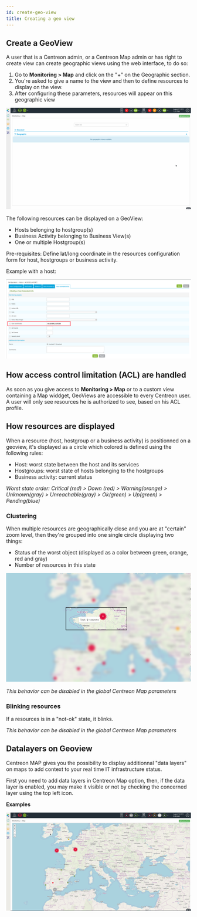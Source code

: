 ```yaml
---
id: create-geo-view
title: Creating a geo view
---
```


## Create a GeoView

A user that is a Centreon admin, or a Centreon Map admin or has right to
create view can create geographic views using the web interface, to do
so:

1. Go to **Monitoring > Map** and click on the "+" on the Geographic section.
2. You're asked to give a name to the view and then to define resources to
   display on the view.
3. After configuring these parameters, resources will appear on this
   geographic view

![image](../assets/graph-views/geo_view_creation.gif)

The following resources can be displayed on a GeoView:

- Hosts belonging to hostgroup(s)
- Business Activity belonging to Business View(s)
- One or multiple Hostgroup(s)

Pre-requisites: Define lat/long coordinate in the resources configuration form
for host, hostgroups or business activity.

Example with a host:

![image](../assets/graph-views/host_geocoord.png)

## How access control limitation (ACL) are handled

As soon as you give access to **Monitoring > Map** or to a custom view
containing a Map widdget, GeoViews are accessible to every Centreon
user. A user will only see resources he is authorized to see, based on
his ACL profile.

## How resources are displayed

When a resource (host, hostgroup or a business activity) is positionned
on a geoview, it's displayed as a circle which colored is defined using
the following rules:

- Host: worst state between the host and its services
- Hostgroups: worst state of hosts belonging to the hostgroups
- Business activity: current status

*Worst state order: Critical (red) \> Down (red) \> Warning(orange) \>
Unknown(gray) \> Unreachable(gray) \> Ok(green) \> Up(green) \> Pending(blue)*

### Clustering

When multiple resources are geographically close and you are at
"certain" zoom level, then they're grouped into one single circle
displaying two things:

- Status of the worst object (displayed as a color between green, orange, red
  and gray)
- Number of resources in this state

![image](../assets/graph-views/geo_marker_clustering_infos.png)

*This behavior can be disabled in the global Centreon Map parameters*

### Blinking resources

If a resources is in a "not-ok" state, it blinks.

*This behavior can be disabled in the global Centreon Map parameters*

## Datalayers on Geoview

Centreon MAP gives you the possibility to display additionnal "data layers" on
maps to add context to your real time IT infrastructure status.

First you need to add data layers in Centreon Map option, then, if the
data layer is enabled, you may make it visible or not by checking the
concerned layer using the top left icon.

**Examples**

![image](../assets/graph-views/geoview_datalayers.gif)
